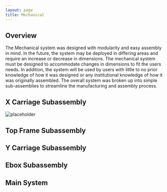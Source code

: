 ```yaml
---
layout: page
title: Mechanical
---
```


## Overview 

The Mechanical system was designed with modularity and easy assembly in mind. In the future, the system may be deployed in differing areas and require an increase or decrease in dimensions. The mechanical system must be designed to accommodate changes in dimensions to fit the users needs. In addition, the system will be used by users with little to no prior knowledge of how it was designed or any institutional knowledge of how it was originally assembled. The overall system was broken up into simple sub-assemblies to streamline the manufacturing and assembly process. 

## X Carriage Subassembly

![placeholder](http://placehold.it/800x400 "Large example image")

## Top Frame Subassembly

## Y Carriage Subassembly

## Ebox Subassembly

## Main System

